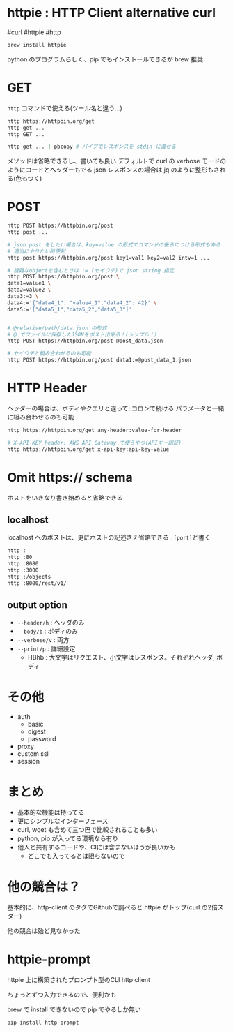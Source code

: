 # httpie : HTTP Client alternative curl

#curl #httpie #http

```sh
brew install httpie
```

python のプログラムらしく、pip でもインストールできるが brew 推奨

# GET

`http` コマンドで使える(ツール名と違う...)

```sh
http https://httpbin.org/get
http get ...
http GET ...

http get ... | pbcopy # パイプでレスポンスを stdin に渡せる
```

メソッドは省略できるし、書いても良い
デフォルトで curl の verbose モードのようにコードとヘッダーもでる
json レスポンスの場合は jq のように整形もされる(色もつく)


# POST

```sh
http POST https://httpbin.org/post
http post ... 

# json post をしたい場合は、key=value の形式でコマンドの後ろにつける形式もある
# 適当にやりたい時便利
http post https://httpbin.org/post key1=val1 key2=val2 intv=1 ...

# 複雑なobjectを含むときは := (セイウチ)で json string 指定
http POST https://httpbin.org/post \
data1=value1 \
data2=value2 \
data3:=3 \
data4:='{"data4_1": "value4_1","data4_2": 42}' \
data5:='["data5_1","data5_2","data5_3"]'


# @relative/path/data.json の形式
# @ でファイルに保存したJSONをポスト出来る！(シンプル！)
http POST https://httpbin.org/post @post_data.json

# セイウチと組み合わせるのも可能
http POST https://httpbin.org/post data1:=@post_data_1.json
```


# HTTP Header

ヘッダーの場合は、ボディやクエリと違って`:`コロンで続ける
パラメータと一緒に組み合わせるのも可能


```sh
http https://httpbin.org/get any-header:value-for-header

# X-API-KEY header: AWS API Gateway で使うやつ(APIキー認証)
http https://httpbin.org/get x-api-key:api-key-value
```

# Omit https:// schema

ホストをいきなり書き始めると省略できる


## localhost

localhost へのポストは、更にホストの記述さえ省略できる
`:[port]`と書く

```sh
http :
http :80
http :8080
http :3000
http :/objects
http :8000/rest/v1/

```

## output option

- `--header/h` : ヘッダのみ
- `--body/b` : ボディのみ
- `--verbose/v` : 両方
- `--print/p` : 詳細設定
  - HBhb : 大文字はリクエスト、小文字はレスポンス。それぞれヘッダ, ボディ

# その他
- auth
  - basic
  - digest
  - password
- proxy
- custom ssl
- session


# まとめ

- 基本的な機能は持ってる
- 更にシンプルなインターフェース
- curl, wget も含めて三つ巴で比較されることも多い
- python, pip が入ってる環境なら有り
- 他人と共有するコードや、CIには含まないほうが良いかも
  - どこでも入ってるとは限らないので


# 他の競合は？

基本的に、http-client のタグでGithubで調べると httpie がトップ(curl の2倍スター)


他の競合は殆ど見なかった

# httpie-prompt

httpie 上に構築されたプロンプト型のCLI http client

ちょっとずつ入力できるので、便利かも

brew で install できないので pip でやるしか無い

```sh
pip install http-prompt
```
